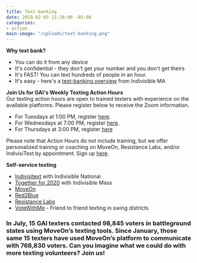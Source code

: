 ```yaml
---
title: Text-banking
date: 2019-02-03 21:26:00 -05:00
categories:
- action
main-image: "/uploads/text-banking.png"
---
```


**Why text bank?**
* You can do it from any device
* It's confidential - they don't get your number and you don't get theirs
* It's FAST! You can text hundreds of people in an hour.
* It's easy - here's a [text-banking overview](https://www.indivisible-ma.org/training-texting) from Indivisible MA

**Join Us for GAI's Weekly Texting Action Hours** <BR>
Our texting action hours are open to trained texters with experience on the available platforms. Please register below to receive the Zoom information.
* For Tuesdays at 1:00 PM, register [here](https://www.mobilize.us/indivisiblegreaterandover/event/269823/).
* For Wednesdays at 7:00 PM, register [here](https://www.mobilize.us/indivisiblegreaterandover/event/269811/). 
* For Thursdays at 3:00 PM, register [here](https://www.mobilize.us/indivisiblegreaterandover/event/288400/)

Please note that Action Hours do not include training, but we offer personalized training or coaching on MoveOn, Resistance Labs, and/or IndivisiText by appointment. Sign up [here](https://calendly.com/texting-office-hours).

**Self-service texting**
* [Indivisitext](https://indivisible.org/indivisitext-team-quiz) with Indivisible National
* [Together for 2020](https://togetherfor2020.org/take-action/tactic/text/) with Indivisible Mass
* [MoveOn](https://bit.ly/2Iu0Wsa)
* [Red2Blue](https://www.red2blue.org/volunteer-for-democratic-voter-texting)
* [Resistance Labs](https://resistancelabs.com/volunteer)
* [VoteWithMe](https://votewithme.us/) - Friend to friend texting in swing districts

### In July, 15 GAI texters contacted 98,845 voters in battleground states using MoveOn’s texting tools.  Since January, those same 15 texters have used MoveOn’s platform to communicate with 768,830 voters.  Can you imagine what we could do with more texting volunteers?  Join us! 